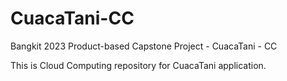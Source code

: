 # CuacaTani-CC
Bangkit 2023 Product-based Capstone Project - CuacaTani - CC

This is Cloud Computing repository for CuacaTani application.
